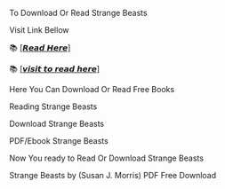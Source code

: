 To Download Or Read Strange Beasts

Visit Link Bellow

📚 [[𝙍𝙚𝙖𝙙 𝙃𝙚𝙧𝙚]](https://slicefile.web.app/krakenfiles/206777707)

📚 [[𝙫𝙞𝙨𝙞𝙩 𝙩𝙤 𝙧𝙚𝙖𝙙 𝙝𝙚𝙧𝙚]](https://uk.ebookarea.xyz/?book=206777707-strange-beasts)

Here You Can Download Or Read Free Books

Reading Strange Beasts

Download Strange Beasts

PDF/Ebook Strange Beasts

Now You ready to Read Or Download Strange Beasts

Strange Beasts by (Susan J. Morris) PDF Free Download
